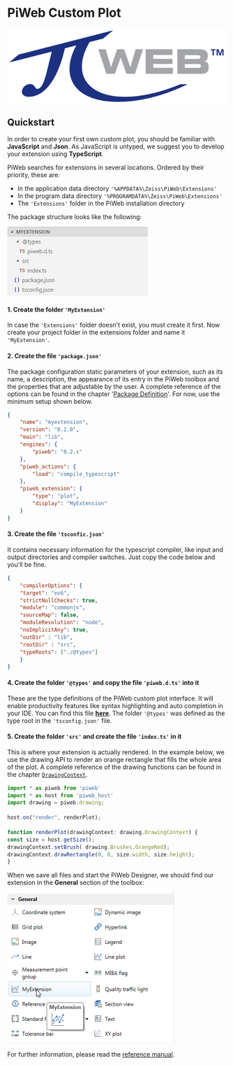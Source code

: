 # PiWeb Custom Plot

<img style="display: block; margin: auto;" src="gfx/Logo.png" >

## Quickstart

In order to create your first own custom plot, you should be familiar with __JavaScript__ and __Json__. As JavaScript is untyped, we suggest you to develop your extension using __TypeScript__.  

PiWeb searches for extensions in several locations. Ordered by their priority, these are:

* In the application data directory `'%APPDATA%\Zeiss\PiWeb\Extensions'`  
* In the program data directory `'%PROGRAMDATA%\Zeiss\PiWeb\Extensions'`
* The `'Extensions'` folder in the PiWeb installation directory

The package structure looks like the following:

<img class="framed" src="gfx/folder_structure.png"/>

#### 1. Create the folder `'MyExtension'` 

In case the `'Extensions'` folder doesn't exist, you must create it first. Now create your project folder in the extensions folder and name it `'MyExtension'`.

#### 2. Create the file `'package.json'`

The package configuration static parameters of your extension, such as its name, a description, the appearance of its entry in the PiWeb toolbox and the properties that are adjustable by the user. A complete reference of the options can be found in the chapter '[Package Definition](#package-definition)'. For now, use the minimum setup shown below.

```json
{
    "name": "myextension",
    "version": "0.2.0",
    "main": "lib",
    "engines": {
        "piweb": "0.2.x"
    },
    "piweb_actions": {
        "load": "compile_typescript"
    },
    "piweb_extension": {
        "type": "plot",		
        "display": "MyExtension"		
    }
}
```


#### 3. Create the file `'tsconfic.json'`

It contains necessary information for the typescript compiler, like input and output directories and compiler switches. Just copy the code below and you'll be fine.

```json
{
    "compilerOptions": {
    "target": "es6",
    "strictNullChecks": true,
    "module": "commonjs",
    "sourceMap": false,
    "moduleResolution": "node",
    "noImplicitAny": true,
    "outDir" : "lib",       
    "rootDir" : "src",
    "typeRoots": ["./@types"]
    }
}
```

#### 4. Create the folder `'@types'` and copy the file `'piweb.d.ts'` into it

These are the type definitions of the PiWeb custom plot interface. It will enable productivity features like syntax highlighting and auto completion in your IDE. You can find this file **[here](https://github.com/ZEISS-PiWeb/PiWeb-Customplot/blob/master/piweb.d.ts)**. The folder `'@types'` was defined as the type root in the `'tsconfig.json'` file.

#### 5. Create the folder `'src'` and create the file `'index.ts'` in it

 This is where your extension is actually rendered. In the example below, we use the drawing API to render an orange rectangle that fills the whole area of the plot. A complete reference of the drawing functions can be found in the chapter [`DrawingContext`](#drawingcontext).

```TypeScript
import * as piweb from 'piweb'
import * as host from 'piweb_host'
import drawing = piweb.drawing;

host.on("render", renderPlot);

function renderPlot(drawingContext: drawing.DrawingContext) {
const size = host.getSize();
drawingContext.setBrush( drawing.Brushes.OrangeRed);
drawingContext.drawRectangle(0, 0, size.width, size.height);
}
```

When we save all files and start the PiWeb Designer, we should find our extension in the **General** section of the toolbox:

<img class="framed" src="gfx/toolbox_start.png">

For further information, please read the [reference manual](http://zeiss-piweb.github.io/PiWeb-Customplot).
